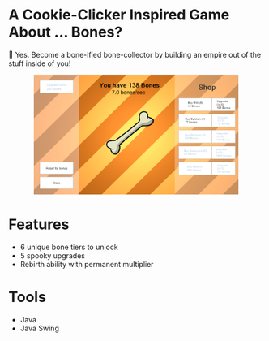# A Cookie-Clicker Inspired Game About ... Bones?

🦴 Yes. Become a bone-ified bone-collector by building an empire out of the stuff inside of you!

<p align="center"><img width="80%" src="bone-clicker.png"/></p>

# Features
- 6 unique bone tiers to unlock
- 5 spooky upgrades
- Rebirth ability with permanent multiplier

# Tools
- Java
- Java Swing
